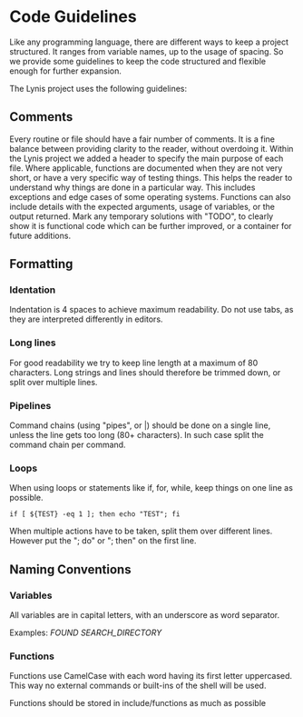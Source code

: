 # Code Guidelines

Like any programming language, there are different ways to keep a project structured. It ranges from variable names, up to the usage of spacing. So we provide some guidelines to keep the code structured and flexible enough for further expansion.

The Lynis project uses the following guidelines:

## Comments

Every routine or file should have a fair number of comments. It is a fine balance between providing clarity to the reader, without overdoing it. Within the Lynis project we added a header to specify the main purpose of each file. Where applicable, functions are documented when they are not very short, or have a very specific way of testing things. This helps the reader to understand why things are done in a particular way. This includes exceptions and edge cases of some operating systems. Functions can also include details with the expected arguments, usage of variables, or the output returned. Mark any temporary solutions with "TODO", to clearly show it is functional code which can be further improved, or a container for future additions.

## Formatting

### Identation
Indentation is 4 spaces to achieve maximum readability. Do not use tabs, as they are interpreted differently in editors. 

### Long lines
For good readability we try to keep line length at a maximum of 80 characters. Long strings and lines should therefore be trimmed down, or split over multiple lines.

### Pipelines
Command chains (using "pipes", or |) should be done on a single line, unless the line gets too long (80+ characters). In such case split the command chain per command.

### Loops
When using loops or statements like if, for, while, keep things on one line as possible.

```if [ ${TEST} -eq 1 ]; then echo "TEST"; fi```

When multiple actions have to be taken, split them over different lines. However put the "; do" or "; then" on the first line.

## Naming Conventions

### Variables

All variables are in capital letters, with an underscore as word separator.

Examples:
*FOUND*
*SEARCH_DIRECTORY*

### Functions

Functions use CamelCase with each word having its first letter uppercased. This way no external commands or built-ins of the shell will be used.

Functions should be stored in include/functions as much as possible

